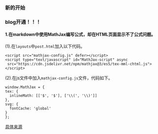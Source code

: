 ### 新的开始
### blog开通！！！

#### 1.在markdown中使用MathJax编写公式，却在HTML页面显示不了公式问题。

(1).在`layouts`中`post.html`加入以下代码。
```
<script src="mathjax-config.js" defer></script>
<script type="text/javascript" id="MathJax-script" async
 src="https://cdn.jsdelivr.net/npm/mathjax@3/es5/tex-mml-chtml.js">
</script>
```
  (2).在js文件中加入`mathjax-config.js`文件，代码如下。
  ```
  window.MathJax = {
  tex: {
    inlineMath: [['$', '$'], ['\\(', '\\)']]
  },
  svg: {
    fontCache: 'global'
  }
};
```
[具体来源](https://zhuanlan.zhihu.com/p/165963112)

